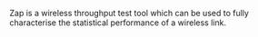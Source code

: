 Zap is a wireless throughput test tool which can be used to fully characterise the statistical performance of a wireless link.